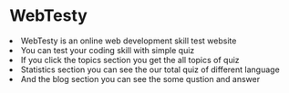 <h1>WebTesty</h1>

<li>WebTesty is an online web development skill test website</li>
<li>You can test your coding skill with simple quiz</li>
<li>If you click the topics section you get the all topics of quiz</li>
<li>Statistics section you can see the our total quiz of different language</li>
<li>And the blog section you can see the some qustion and answer</li>